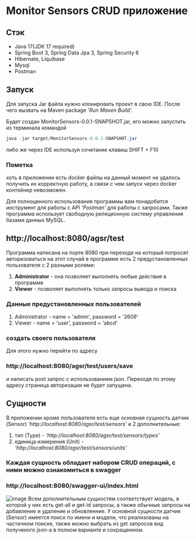 # Monitor Sensors CRUD приложение
## Стэк
- Java 17(JDK 17 required)
- Spring Boot 3, Spring Data Jpa 3, Spring Security 6
- Hibernate, Liquibase
- Mysql
- Postman
## Запуск
Для запуска  Jar файла нужно клонировать проект в свою IDE. После чего вызвать на Maven package *'Run Maven Build'*.

Будет создан MonitorSensors-0.0.1-SNAPSHOT.jar, его можно запустить из терминала командой
```java
java -jar target/MonitorSensors-0.0.1-SNAPSHOT.jar
```
либо же через IDE используя сочетание клавиш SHIFT + F10

### Пометка
хоть в приложении есть docker файлы на данный момент не удалось получить их корректную работу, в связи с чем запуск через docker контейнер невозможен.


Для полноценного использования программы вам понадобится инструмент для работы с API *'Postman'* для работы с запросами.
Также программа использует свободную реляционную систему управления базами данных MySQL.

## http://localhost:8080/agsr/test
Программа написана на порте 8080 при переходе на который попросят авторизоваться на этот случай в программе есть 2 предустановленных пользователя
с 2 разными ролями:
1. **Administrator** - она позволяет выполнять любые действия в программе
2. **Viewer** - позволяет выполнять только запросы вывода и поиска
### Данные предустановленных пользователей
1. Administrator - name = 'admin', password = '2609'
2. Viewer - name = 'user', password = 'abcd'
### создать своего пользователя
Для этого нужно перейти по адресу
### http://localhost:8080/agsr/test/users/save
и написать post запрос с использованием json. Переходя по этому адресу страница авторизации не будет запущена.

## Сущности
В приложении кроме пользователя есть еще основная сущность датчик (Sensor) *'http://localhost:8080/agsr/test/sensors'*  и 2 дополнительные: 
1. тип (Type)  - *'http://localhost:8080/agsr/test/sensors/types'*
2. единица измерения (Unit) - *'http://localhost:8080/agsr/test/sensors/units'*

### Каждая сущность обладает набором CRUD операций, с ними можно ознакомиться в swagger
### http://localhost:8080/swagger-ui/index.html
![image](https://github.com/KycokD06pa/Monitor-Sensors/assets/135359267/dd889c32-36ea-49f1-b983-bb59a4fe0eeb)
Всем дополнительным сущностям соответствует модель, в которой у них есть get-all и get-id запросы, а также обычные запросы на добавление и удаление и обновленние.
У основной сущности датчик (Sensor) имеется поиск по имени и модели, что реализованы на частичном поиске, также можно выбрать из get запросов вид полученого json-а 
в полном варианте и сокращенном. 




 
